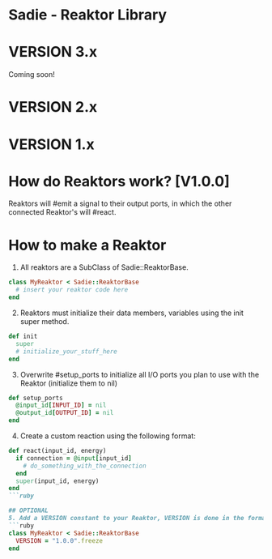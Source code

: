 Sadie - Reaktor Library
=======================
# VERSION 3.x
  Coming soon!

# VERSION 2.x

# VERSION 1.x
# How do Reaktors work? [V1.0.0]
Reaktors will #emit a signal to their output ports, in which the other
connected Reaktor's will #react.

# How to make a Reaktor
1. All reaktors are a SubClass of Sadie::ReaktorBase.
```ruby
class MyReaktor < Sadie::ReaktorBase
  # insert your reaktor code here
end
```

2. Reaktors must initialize their data members, variables using the init super method.
```ruby
def init
  super
  # initialize_your_stuff_here
end
```

3. Overwrite #setup_ports to initialize all I/O ports you plan to use with the Reaktor (initialize them to nil)
```ruby
def setup_ports
  @input_id[INPUT_ID] = nil
  @output_id[OUTPUT_ID] = nil
end
```

4. Create a custom reaction using the following format:
```ruby
def react(input_id, energy)
  if connection = @input[input_id]
    # do_something_with_the_connection
  end
  super(input_id, energy)
end
```ruby

## OPTIONAL
5. Add a VERSION constant to your Reaktor, VERSION is done in the format of MAJOR.MINOR.PATCH
```ruby
class MyReaktor < Sadie::ReaktorBase
  VERSION = "1.0.0".freeze
end
```
